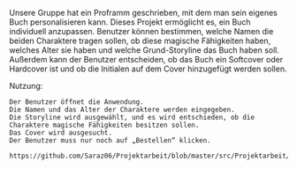 Unsere Gruppe hat ein Proframm geschrieben, mit dem man sein eigenes Buch personalisieren kann.
Dieses Projekt ermöglicht es, ein Buch individuell anzupassen.
Benutzer können bestimmen, welche Namen die beiden Charaktere tragen sollen, ob diese magische Fähigkeiten haben, welches Alter sie haben und welche Grund-Storyline das Buch haben soll. Außerdem kann der Benutzer entscheiden, ob das Buch ein Softcover oder Hardcover ist und ob die Initialen auf dem Cover hinzugefügt werden sollen.

Nutzung:

    Der Benutzer öffnet die Anwendung.
    Die Namen und das Alter der Charaktere werden eingegeben.
    Die Storyline wird ausgewählt, und es wird entschieden, ob die Charaktere magische Fähigkeiten besitzen sollen.
    Das Cover wird ausgesucht.
    Der Benutzer muss nur noch auf „Bestellen“ klicken.

    https://github.com/Saraz06/Projektarbeit/blob/master/src/Projektarbeit/PersonalisiertesBuch.java
